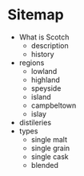 # Sitemap


- What is Scotch
	- description
	- history
- regions
	- lowland
	- highland
	- speyside
	- island
	- campbeltown
	- islay
- distileries
- types
	- single malt
	- single grain
	- single cask
	- blended
	
